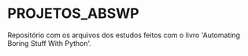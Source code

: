 # PROJETOS_ABSWP

Repositório com os arquivos dos estudos feitos com o livro 'Automating Boring Stuff With Python'.
